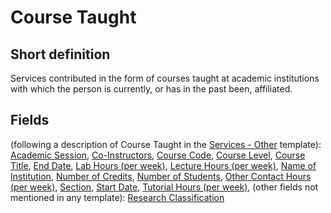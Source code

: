 # Course Taught
## Short definition
Services contributed in the form of courses taught at academic institutions with which the person is currently, or has in the past been, affiliated.
## Fields
(following a description of Course Taught in the [Services - Other](../Templates/Services%20-%20Other.md) template):
[Academic Session](../Object-Fields/Course%20Taught/Academic%20Session.md),
[Co-Instructors](../Object-Fields/Course%20Taught/Co-Instructors.md),
[Course Code](../Object-Fields/Course%20Taught/Course%20Code.md),
[Course Level](../Object-Fields/Course%20Taught/Course%20Level.md),
[Course Title](../Object-Fields/Course%20Taught/Course%20Title.md),
[End Date](../Object-Fields/Course%20Taught/End%20Date.md),
[Lab Hours (per week)](../Object-Fields/Course%20Taught/Lab%20Hours%20(per%20week).md),
[Lecture Hours (per week)](../Object-Fields/Course%20Taught/Lecture%20Hours%20(per%20week).md),
[Name of Institution](../Object-Fields/Course%20Taught/Name%20of%20Institution.md),
[Number of Credits](../Object-Fields/Course%20Taught/Number%20of%20Credits.md),
[Number of Students](../Object-Fields/Course%20Taught/Number%20of%20Students.md),
[Other Contact Hours (per week)](../Object-Fields/Course%20Taught/Other%20Contact%20Hours%20(per%20week).md),
[Section](../Object-Fields/Course%20Taught/Section.md),
[Start Date](../Object-Fields/Course%20Taught/Start%20Date.md),
[Tutorial Hours (per week)](../Object-Fields/Course%20Taught/Tutorial%20Hours%20(per%20week).md),
(other fields not mentioned in any template):
[Research Classification](../Object-Fields/Course%20Taught/Research%20Classification.md)
